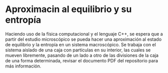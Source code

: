 # Aproximacin al equilibrio y su entropía
 Haciendo uso de la física computacional y el lenguaje C++, se espera que a partir del estudio  microscópico se pueda hacer una aproximación al estado de equilibrio y la entropía en un sistema macroscópico. Se trabaja con el sistema aislado de una caja con partículas en su interior, las cuales se mueven libremente, pasando de un lado a otro de las divisiones de la caja de una forma determinada, revisar el documento PDF del repositorio para más información.
